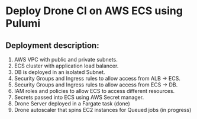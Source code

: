 # Deploy Drone CI on AWS ECS using Pulumi

## Deployment description:
1. AWS VPC with public and private subnets.
2. ECS cluster with application load balancer.
3. DB is deployed in an isolated Subnet.
4. Security Groups and Ingress rules to allow access from ALB -> ECS.
5. Security Groups and Ingress rules to allow access from ECS -> DB.
6. IAM roles and policies to allow ECS to access different resources.
7. Secrets passed into ECS using AWS Secret manager.
8. Drone Server deployed in a Fargate task (done)
9. Drone autoscaler that spins EC2 instances for Queued jobs (in progress)


